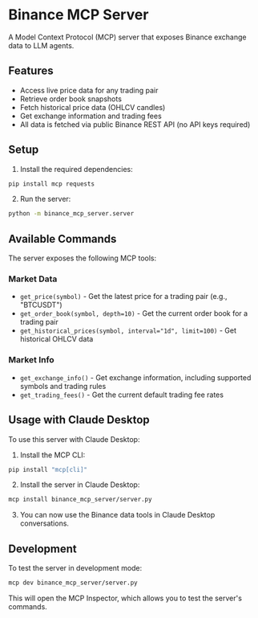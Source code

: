 # Binance MCP Server

A Model Context Protocol (MCP) server that exposes Binance exchange data to LLM agents.

## Features

- Access live price data for any trading pair
- Retrieve order book snapshots
- Fetch historical price data (OHLCV candles)
- Get exchange information and trading fees
- All data is fetched via public Binance REST API (no API keys required)

## Setup

1. Install the required dependencies:

```bash
pip install mcp requests
```

2. Run the server:

```bash
python -m binance_mcp_server.server
```

## Available Commands

The server exposes the following MCP tools:

### Market Data

- `get_price(symbol)` - Get the latest price for a trading pair (e.g., "BTCUSDT")
- `get_order_book(symbol, depth=10)` - Get the current order book for a trading pair
- `get_historical_prices(symbol, interval="1d", limit=100)` - Get historical OHLCV data

### Market Info

- `get_exchange_info()` - Get exchange information, including supported symbols and trading rules
- `get_trading_fees()` - Get the current default trading fee rates

## Usage with Claude Desktop

To use this server with Claude Desktop:

1. Install the MCP CLI:

```bash
pip install "mcp[cli]"
```

2. Install the server in Claude Desktop:

```bash
mcp install binance_mcp_server/server.py
```

3. You can now use the Binance data tools in Claude Desktop conversations.

## Development

To test the server in development mode:

```bash
mcp dev binance_mcp_server/server.py
```

This will open the MCP Inspector, which allows you to test the server's commands. 